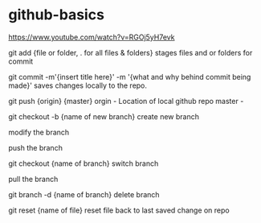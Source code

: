 # github-basics

https://www.youtube.com/watch?v=RGOj5yH7evk

git add {file or folder, . for all files & folders}
stages files and or folders for commit

git commit -m'{insert title here}' -m '{what and why behind commit being made}'
saves changes locally to the repo.

git push {origin} {master}
orgin - Location of local github repo
master - 

git checkout -b {name of new branch}
create new branch

modify the branch

push the branch

git checkout {name of branch}
switch branch

pull the branch

git branch -d {name of branch}
delete branch

git reset {name of file}
reset file back to last saved change on repo